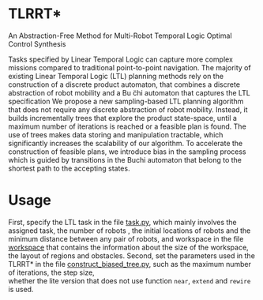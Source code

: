# TLRRT*

An Abstraction-Free Method for Multi-Robot Temporal Logic Optimal Control Synthesis

Tasks specified by Linear Temporal Logic can capture more complex missions compared to traditional point-to-point navigation.
The majority of existing Linear Temporal Logic (LTL) planning methods rely on the construction of a discrete product 
automaton, that combines a discrete abstraction of robot mobility and a Bu ̈chi automaton that captures the LTL specification
We propose a new sampling-based LTL planning algorithm that does not require any discrete abstraction of robot mobility.
Instead, it builds incrementally trees that explore the product state-space, until a maximum number of iterations is
reached or a feasible plan is found. The use of trees makes data storing and manipulation tractable, which significantly
increases the scalability of our algorithm. To accelerate the construction of feasible plans, we introduce bias in the
sampling process which is guided by transitions in the Buchi automaton that belong to the shortest path to the accepting
states.

# Usage

First, specify the LTL task in the file [task.py](/task.py), which mainly involves the assigned task, the number of robots
, the initial locations of robots and the minimum distance between any pair of robots, and workspace in the file [workspace](/workspace.py) that contains the information 
about the size of the workspace, the layout of regions and obstacles. Second, set the parameters used in the TLRRT* in the
file [construct_biased_tree.py](/construct_biased_tree.py), such as the maximum number of iterations, the step size,  
whether the lite version that does not use function `near`, `extend` and `rewire` is used.

